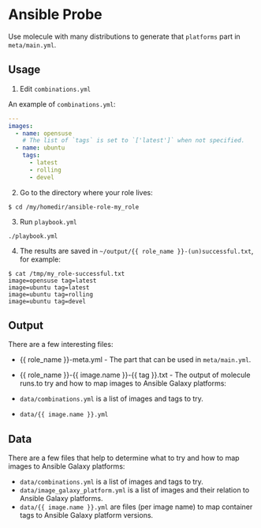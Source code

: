 Ansible Probe
=============

Use molecule with many distributions to generate that `platforms` part in `meta/main.yml`.

Usage
-----

1. Edit `combinations.yml`

An example of `combinations.yml`:

```yaml
---
images:
  - name: opensuse
    # The list of `tags` is set to `['latest']` when not specified.
  - name: ubuntu
    tags:
      - latest
      - rolling
      - devel
```

2. Go to the directory where your role lives:

```
$ cd /my/homedir/ansible-role-my_role
```

3. Run `playbook.yml`

```
./playbook.yml
```

4. The results are saved in `~/output/{{ role_name }}-(un)successful.txt`, for example:

```
$ cat /tmp/my_role-successful.txt
image=opensuse tag=latest
image=ubuntu tag=latest
image=ubuntu tag=rolling
image=ubuntu tag=devel
```

Output
------

There are a few interesting files:

- {{ role_name }}-meta.yml - The part that can be used in `meta/main.yml`.
- {{ role_name }}-{{ image.name }}-{{ tag }}.txt - The output of molecule runs.to try and how to map images to Ansible Galaxy platforms:

- `data/combinations.yml` is a list of images and tags to try.
- `data/{{ image.name }}.yml`

Data
----

There are a few files that help to determine what to try and how to map images to Ansible Galaxy platforms:

- `data/combinations.yml` is a list of images and tags to try.
- `data/image_galaxy_platform.yml` is a list of images and their relation to Ansible Galaxy platforms.
- `data/{{ image.name }}.yml` are files (per image name) to map container tags to Ansible Galaxy platform versions.
